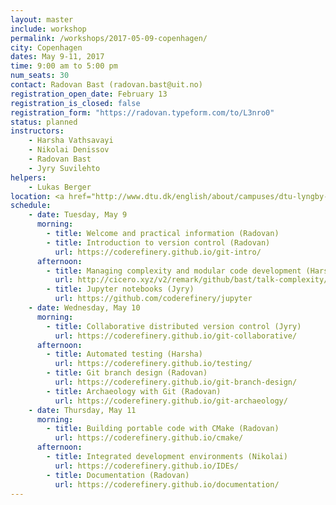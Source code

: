 ```yaml
---
layout: master
include: workshop
permalink: /workshops/2017-05-09-copenhagen/
city: Copenhagen
dates: May 9-11, 2017
time: 9:00 am to 5:00 pm
num_seats: 30
contact: Radovan Bast (radovan.bast@uit.no)
registration_open_date: February 13
registration_is_closed: false
registration_form: "https://radovan.typeform.com/to/L3nro0"
status: planned
instructors:
    - Harsha Vathsavayi
    - Nikolai Denissov
    - Radovan Bast
    - Jyry Suvilehto
helpers:
    - Lukas Berger
location: <a href="http://www.dtu.dk/english/about/campuses/dtu-lyngby-campus/dtu-meeting-centre/oversigt" target="_blank">Conference room 2</a><br>Technical University of Denmark,<br>Building 101A, 1st floor,<br>Anker Engelunds Vej 1,<br>2800 Kgs. Lyngby - <a href="http://www.dtu.dk/english/about/campuses/dtu-lyngby-campus/getting-there" target="_blank">Directions</a>
schedule:
    - date: Tuesday, May 9
      morning:
        - title: Welcome and practical information (Radovan)
        - title: Introduction to version control (Radovan)
          url: https://coderefinery.github.io/git-intro/
      afternoon:
        - title: Managing complexity and modular code development (Harsha)
          url: http://cicero.xyz/v2/remark/github/bast/talk-complexity/master/talk.md/
        - title: Jupyter notebooks (Jyry)
          url: https://github.com/coderefinery/jupyter
    - date: Wednesday, May 10
      morning:
        - title: Collaborative distributed version control (Jyry)
          url: https://coderefinery.github.io/git-collaborative/
      afternoon:
        - title: Automated testing (Harsha)
          url: https://coderefinery.github.io/testing/
        - title: Git branch design (Radovan)
          url: https://coderefinery.github.io/git-branch-design/
        - title: Archaeology with Git (Radovan)
          url: https://coderefinery.github.io/git-archaeology/
    - date: Thursday, May 11
      morning:
        - title: Building portable code with CMake (Radovan)
          url: https://coderefinery.github.io/cmake/
      afternoon:
        - title: Integrated development environments (Nikolai)
          url: https://coderefinery.github.io/IDEs/
        - title: Documentation (Radovan)
          url: https://coderefinery.github.io/documentation/
---
```

